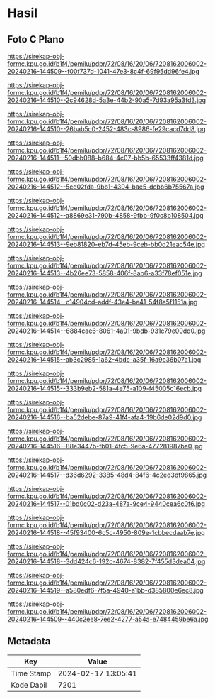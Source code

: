 # Hasil

## Foto C Plano

https://sirekap-obj-formc.kpu.go.id/b1f4/pemilu/pdpr/72/08/16/20/06/7208162006002-20240216-144509--f00f737d-1041-47e3-8c4f-69f95dd96fe4.jpg

https://sirekap-obj-formc.kpu.go.id/b1f4/pemilu/pdpr/72/08/16/20/06/7208162006002-20240216-144510--2c94628d-5a3e-44b2-90a5-7d93a95a3fd3.jpg

https://sirekap-obj-formc.kpu.go.id/b1f4/pemilu/pdpr/72/08/16/20/06/7208162006002-20240216-144510--26bab5c0-2452-483c-8986-fe29cacd7dd8.jpg

https://sirekap-obj-formc.kpu.go.id/b1f4/pemilu/pdpr/72/08/16/20/06/7208162006002-20240216-144511--50dbb088-b684-4c07-bb5b-65533ff4381d.jpg

https://sirekap-obj-formc.kpu.go.id/b1f4/pemilu/pdpr/72/08/16/20/06/7208162006002-20240216-144512--5cd02fda-9bb1-4304-bae5-dcbb6b75567a.jpg

https://sirekap-obj-formc.kpu.go.id/b1f4/pemilu/pdpr/72/08/16/20/06/7208162006002-20240216-144512--a8869e31-790b-4858-9fbb-9f0c8b108504.jpg

https://sirekap-obj-formc.kpu.go.id/b1f4/pemilu/pdpr/72/08/16/20/06/7208162006002-20240216-144513--9eb81820-eb7d-45eb-9ceb-bb0d21eac54e.jpg

https://sirekap-obj-formc.kpu.go.id/b1f4/pemilu/pdpr/72/08/16/20/06/7208162006002-20240216-144513--4b26ee73-5858-406f-8ab6-a33f78ef051e.jpg

https://sirekap-obj-formc.kpu.go.id/b1f4/pemilu/pdpr/72/08/16/20/06/7208162006002-20240216-144514--c14904cd-addf-43e4-be41-54f8a5f1151a.jpg

https://sirekap-obj-formc.kpu.go.id/b1f4/pemilu/pdpr/72/08/16/20/06/7208162006002-20240216-144514--6884cae6-8061-4a01-9bdb-931c79e00dd0.jpg

https://sirekap-obj-formc.kpu.go.id/b1f4/pemilu/pdpr/72/08/16/20/06/7208162006002-20240216-144515--ab3c2985-1a62-4bdc-a35f-16a9c36b07a1.jpg

https://sirekap-obj-formc.kpu.go.id/b1f4/pemilu/pdpr/72/08/16/20/06/7208162006002-20240216-144515--333b9eb2-581a-4e75-a109-f45005c16ecb.jpg

https://sirekap-obj-formc.kpu.go.id/b1f4/pemilu/pdpr/72/08/16/20/06/7208162006002-20240216-144516--ba52debe-87a9-41f4-afa4-19b6de02d9d0.jpg

https://sirekap-obj-formc.kpu.go.id/b1f4/pemilu/pdpr/72/08/16/20/06/7208162006002-20240216-144516--88e3447b-fb01-4fc5-9e6a-477281987ba0.jpg

https://sirekap-obj-formc.kpu.go.id/b1f4/pemilu/pdpr/72/08/16/20/06/7208162006002-20240216-144517--d36d6292-3385-48d4-84f6-4c2ed3df9865.jpg

https://sirekap-obj-formc.kpu.go.id/b1f4/pemilu/pdpr/72/08/16/20/06/7208162006002-20240216-144517--01bd0c02-d23a-487a-9ce4-9440cea6c0f6.jpg

https://sirekap-obj-formc.kpu.go.id/b1f4/pemilu/pdpr/72/08/16/20/06/7208162006002-20240216-144518--45f93400-6c5c-4950-809e-1cbbecdaab7e.jpg

https://sirekap-obj-formc.kpu.go.id/b1f4/pemilu/pdpr/72/08/16/20/06/7208162006002-20240216-144518--3dd424c6-192c-4674-8382-7f455d3dea04.jpg

https://sirekap-obj-formc.kpu.go.id/b1f4/pemilu/pdpr/72/08/16/20/06/7208162006002-20240216-144519--a580edf6-7f5a-4940-a1bb-d385800e6ec8.jpg

https://sirekap-obj-formc.kpu.go.id/b1f4/pemilu/pdpr/72/08/16/20/06/7208162006002-20240216-144509--440c2ee8-7ee2-4277-a54a-e7484459be6a.jpg


## Metadata

| Key        | Value               |
| ---------- | ------------------- |
| Time Stamp | 2024-02-17 13:05:41 |
| Kode Dapil | 7201                |



